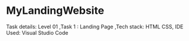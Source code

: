 # MyLandingWebsite
Task details: Level 01 ,Task 1 : Landing Page ,Tech stack: HTML CSS, IDE Used: Visual Studio Code
